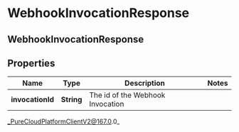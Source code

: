 # WebhookInvocationResponse

## WebhookInvocationResponse

## Properties

|Name | Type | Description | Notes|
|------------ | ------------- | ------------- | -------------|
| **invocationId** | **String** | The id of the Webhook Invocation | |



_PureCloudPlatformClientV2@167.0.0_
